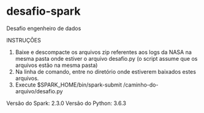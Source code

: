 # desafio-spark
Desafio engenheiro de dados

INSTRUÇÕES 

1. Baixe e descompacte os arquivos zip referentes aos logs da NASA na mesma pasta onde estiver o arquivo desafio.py (o script assume que os arquivos estão na mesma pasta)
2. Na linha de comando, entre no diretório onde estiverem baixados estes arquivos.
3. Execute $SPARK_HOME/bin/spark-submit /caminho-do-arquivo/desafio.py

Versão do Spark: 2.3.0
Versão do Python: 3.6.3
